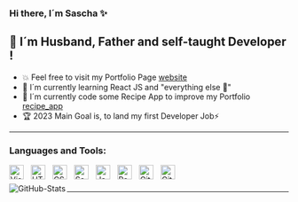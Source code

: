 ### Hi there, I´m Sascha ✨

## 🚩 I´m Husband, Father and self-taught Developer !

- 💥 Feel free to visit my Portfolio Page [website]
- 🎩 I´m currently learning React JS and "everything else 🤣"
- 🍕 I´m currently code some Recipe App to improve my Portfolio [recipe_app]
- 🏆 2023 Main Goal is, to land my first Developer Job⚡

---

### Languages and Tools:

<img align="left" alt="Visual Studio Code" width="26px" src="https://cdn.jsdelivr.net/gh/devicons/devicon/icons/vscode/vscode-original.svg" style="padding-right:10px;" />
<img align="left" alt="HTML5" width="26px" src="https://cdn.jsdelivr.net/gh/devicons/devicon/icons/html5/html5-original.svg" style="padding-right:10px;" />
<img align="left" alt="CSS3" width="26px" src="https://cdn.jsdelivr.net/gh/devicons/devicon/icons/css3/css3-original.svg" style="padding-right:10px;" />
<img align="left" alt="Sass" width="26px" src="https://cdn.jsdelivr.net/gh/devicons/devicon/icons/sass/sass-original.svg" style="padding-right:10px;" />
<img align="left" alt="JavaScript" width="26px" src="https://cdn.jsdelivr.net/gh/devicons/devicon/icons/javascript/javascript-original.svg" style="padding-right:10px;" />
<img align="left" alt="React" width="26px" src="https://cdn.jsdelivr.net/gh/devicons/devicon/icons/react/react-original.svg" style="padding-right:10px;" />
<img align="left" alt="Git" width="26px" src="https://cdn.jsdelivr.net/gh/devicons/devicon/icons/git/git-original.svg" style="padding-right:10px;" />
<img align="left" alt="GitHub" width="26px" src="https://user-images.githubusercontent.com/3369400/139448065-39a229ba-4b06-434b-bc67-616e2ed80c8f.png" style="padding-right:10px;" />

<br />
<br />

<img align="left" alt="GitHub-Stats" src="https://github-readme-stats.vercel.app/api?username=SaschaGoebbels&theme=react&show_icon=true&hide_border=true" />

---

[website]: https://saschagoebbels.netlify.app/
[recipe_app]: https://kochstudio.netlify.app/
